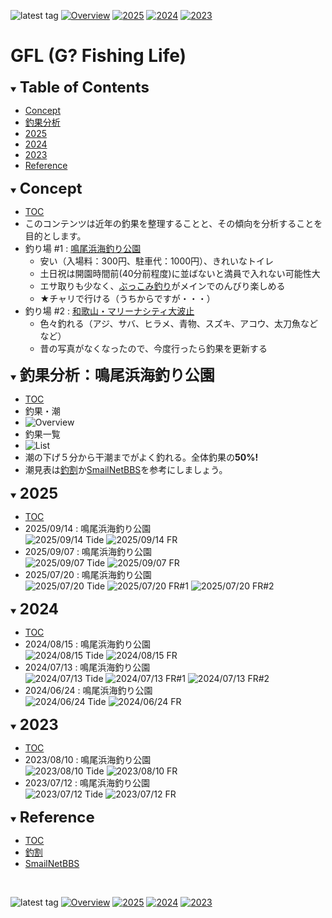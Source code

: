 ![latest tag](https://img.shields.io/github/v/tag/gtuja/GFL.svg?color=brightgreen)
[![Overview](https://img.shields.io/badge/Overview-brightgreen
)](https://github.com/gtuja/GFL/blob/main/README.md#Overview)
[![2025](https://img.shields.io/badge/2025-brightgreen
)](https://github.com/gtuja/GFL/blob/main/README.md#2025)
[![2024](https://img.shields.io/badge/2024-brightgreen
)](https://github.com/gtuja/GFL/blob/main/README.md#2024)
[![2023](https://img.shields.io/badge/2023-brightgreen
)](https://github.com/gtuja/GFL/blob/main/README.md#2023)

# GFL (G? Fishing Life)

<div id="toc"></div>
<details open>
<summary><font size="5"><b>Table of Contents</b></font></summary>

- [Concept](#Concept)
- [釣果分析](#Analysis)
- [2025](#2025)
- [2024](#2024)
- [2023](#2023)
- [Reference](#Reference)
</details>

<div id="Concept"></div>
<details open>
<summary><font size="5"><b>Concept</b></font></summary>

- [TOC](#toc)
- このコンテンツは近年の釣果を整理することと、その傾向を分析することを目的とします。
- 釣り場 #1 : [鳴尾浜海釣り公園](https://www.naruohama-park.com/umizuri/)
  - 安い（入場料：300円、駐車代：1000円）、きれいなトイレ
  - 土日祝は開園時間前(40分前程度)に並ばないと満員で入れない可能性大
  - エサ取りも少なく、[ぶっこみ釣り](https://images.tsurihack.com/wp-content/uploads/2019/05/shikake_bukkomi.jpg)がメインでのんびり楽しめる
  - ★チャリで行ける（うちからですが・・・）
- 釣り場 #2 : [和歌山・マリーナシティ大波止](https://www.tsurisoku.com/news/79895/)
  - 色々釣れる（アジ、サバ、ヒラメ、青物、スズキ、アコウ、太刀魚などなど）
  - 昔の写真がなくなったので、今度行ったら釣果を更新する
</details>

<div id="Analysis"></div>
<details open>
<summary><font size="5"><b>釣果分析：鳴尾浜海釣り公園</b></font></summary>

- [TOC](#toc)
- 釣果・潮
- ![Overview](https://github.com/gtuja/GFL/blob/main/Materials/Screenshot/Overview.png)
- 釣果一覧
- ![List](https://github.com/gtuja/GFL/blob/main/Materials/Screenshot/List%231.png)
- 潮の下げ５分から干潮までがよく釣れる。全体釣果の**50%!**
- 潮見表は[釣割](https://tide.chowari.jp/28/282049/23182/)か[SmailNetBBS](https://www2q.biglobe.ne.jp/~ooue_h-h/i/tide/s_tide.cgi?4&ozaki&0&0&&2023&06&10&)を参考にしましょう。
</details>

<div id="2025"></div>
<details open>
<summary><font size="5"><b>2025</b></font></summary>

- [TOC](#toc)
- 2025/09/14 : 鳴尾浜海釣り公園<br>
![2025/09/14 Tide](https://github.com/gtuja/GFL/blob/main/Materials/Screenshot/20250914.png)
![2025/09/14 FR](https://github.com/gtuja/GFL/blob/main/Materials/Picture/resize/CK_2025_0914_1047_%E3%82%AD%E3%83%93%E3%83%AC_35.jpg)
- 2025/09/07 : 鳴尾浜海釣り公園<br>
![2025/09/07 Tide](https://github.com/gtuja/GFL/blob/main/Materials/Screenshot/20250907.png)
![2025/09/07 FR](https://github.com/gtuja/GFL/blob/main/Materials/Picture/resize/CK_2025_0907_0900_%E3%82%AD%E3%83%93%E3%83%AC_42.jpg)
- 2025/07/20 : 鳴尾浜海釣り公園<br>
![2025/07/20 Tide](https://github.com/gtuja/GFL/blob/main/Materials/Screenshot/20250720.png)
![2025/07/20 FR#1](https://github.com/gtuja/GFL/blob/main/Materials/Picture/resize/CK_2025_0720_0624_%E3%83%81%E3%83%8C_30.jpg)
![2025/07/20 FR#2](https://github.com/gtuja/GFL/blob/main/Materials/Picture/resize/CK_2025_0720_0714_%E3%82%AD%E3%83%93%E3%83%AC_25.jpg)
</details>

<div id="2024"></div>
<details open>
<summary><font size="5"><b>2024</b></font></summary>

- [TOC](#toc)
- 2024/08/15 : 鳴尾浜海釣り公園<br>
![2024/08/15 Tide](https://github.com/gtuja/GFL/blob/main/Materials/Screenshot/20240815.png)
![2024/08/15 FR](https://github.com/gtuja/GFL/blob/main/Materials/Picture/resize/CK_2024_0815_0525_%E3%82%AD%E3%83%93%E3%83%AC_35.jpg)
- 2024/07/13 : 鳴尾浜海釣り公園<br>
![2024/07/13 Tide](https://github.com/gtuja/GFL/blob/main/Materials/Screenshot/20240713.png)
![2024/07/13 FR#1](https://github.com/gtuja/GFL/blob/main/Materials/Picture/resize/CK_2024_0713_0636_%E3%82%AD%E3%83%93%E3%83%AC_35.jpg)
![2024/07/13 FR#2](https://github.com/gtuja/GFL/blob/main/Materials/Picture/resize/CK_2024_0713_0801_%E3%83%81%E3%83%8C_42.jpg)
- 2024/06/24 : 鳴尾浜海釣り公園<br>
![2024/06/24 Tide](https://github.com/gtuja/GFL/blob/main/Materials/Screenshot/20240624.png)
![2024/06/24 FR](https://github.com/gtuja/GFL/blob/main/Materials/Picture/resize/CK_2024_0624_0653_%E3%82%AD%E3%83%93%E3%83%AC_32.jpg)
</details>

<div id="2023"></div>
<details open>
<summary><font size="5"><b>2023</b></font></summary>

- [TOC](#toc)
- 2023/08/10 : 鳴尾浜海釣り公園<br>
![2023/08/10 Tide](https://github.com/gtuja/GFL/blob/main/Materials/Screenshot/20230810.png)
![2023/08/10 FR](https://github.com/gtuja/GFL/blob/main/Materials/Picture/resize/CK_2023_0810_0643_%E3%82%AD%E3%83%93%E3%83%AC_40.jpg)
- 2023/07/12 : 鳴尾浜海釣り公園<br>
![2023/07/12 Tide](https://github.com/gtuja/GFL/blob/main/Materials/Screenshot/20230712.png)
![2023/07/12 FR](https://github.com/gtuja/GFL/blob/main/Materials/Picture/resize/CK_2023_0712_0915_%E3%83%81%E3%83%8C_48.jpg)

</details>

<div id="Reference"></div>
<details open>
<summary><font size="5"><b>Reference</b></font></summary>

- [TOC](#toc)
- [釣割](https://tide.chowari.jp/28/282049/23182/)
- [SmailNetBBS](https://www2q.biglobe.ne.jp/~ooue_h-h/i/tide/s_tide.cgi?4&ozaki&0&0&&2023&06&10&)
</details>
<br>

![latest tag](https://img.shields.io/github/v/tag/gtuja/GFL.svg?color=brightgreen)
[![Overview](https://img.shields.io/badge/Overview-brightgreen
)](https://github.com/gtuja/GFL/blob/main/README.md#Overview)
[![2025](https://img.shields.io/badge/2025-brightgreen
)](https://github.com/gtuja/GFL/blob/main/README.md#2025)
[![2024](https://img.shields.io/badge/2024-brightgreen
)](https://github.com/gtuja/GFL/blob/main/README.md#2024)
[![2023](https://img.shields.io/badge/2023-brightgreen
)](https://github.com/gtuja/GFL/blob/main/README.md#2023)

